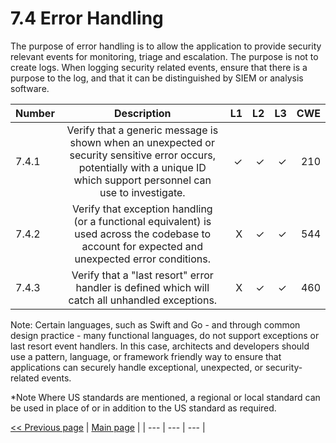 # 7.4 Error Handling

The purpose of error handling is to allow the application to provide security relevant events for monitoring, triage and escalation. The purpose is not to create logs. When logging security related events, ensure that there is a purpose to the log, and that it can be distinguished by SIEM or analysis software.

| Number       | Description     | L1    		| L2         | L3 		   | CWE		|
| :------------- | :----------: | -----------: | -----------:|-----------:| -----------:|
| 7.4.1 | Verify that a generic message is shown when an unexpected or security sensitive error occurs, potentially with a unique ID which support personnel can use to investigate. | ✓	 | ✓   | ✓   | 210|
| 7.4.2 | Verify that exception handling (or a functional equivalent) is used across the codebase to account for expected and unexpected error conditions.    | X 	 | ✓   | ✓   | 544 |
| 7.4.3 | Verify that a "last resort" error handler is defined which will catch all unhandled exceptions.   | X	 | ✓   | ✓   | 460 |

Note: Certain languages, such as Swift and Go - and through common design practice - many functional languages, do not support exceptions or last resort event handlers. In this case, architects and developers should use a pattern, language, or framework friendly way to ensure that applications can securely handle exceptional, unexpected, or security-related events.


*Note
Where US standards are mentioned, a regional or local standard can be used in place of or in addition to the US standard as required.

[<< Previous page](1.%20Identify%20teams.md) | [Main page](../README.md) | 
| --- | --- | --- |